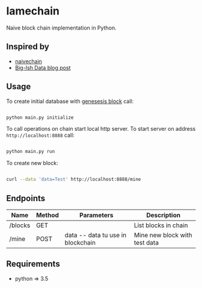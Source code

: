 # lamechain

Naive block chain implementation in Python.

## Inspired by
* [naivechain](https://github.com/lhartikk/naivechain)
* [Big-Ish Data blog post](https://bigishdata.com/2017/10/17/write-your-own-blockchain-part-1-creating-storing-syncing-displaying-mining-and-proving-work/)

## Usage

To create initial database with [genesesis block](https://en.bitcoin.it/wiki/Genesis_block) call:

```bash

python main.py initialize

```

To call operations on chain start local http server. To start server on address
`http://localhost:8888` call:

```bash

python main.py run

```

To create new block:

```bash

curl --data 'data=Test' http://localhost:8888/mine

```

## Endpoints

| Name    | Method | Parameters                        | Description                   |
|---------|--------|-----------------------------------|-------------------------------|
| /blocks | GET    |                                   | List blocks in chain          |
| /mine   | POST   | data -- data tu use in blockchain | Mine new block with test data |

## Requirements
* python => 3.5


